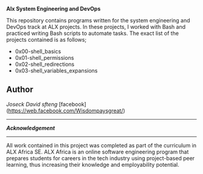 **Alx System Engineering and DevOps**


This repository contains programs written for the system engineering and DevOps track at ALX projects.  In these projects, I worked with Bash and practiced writing Bash scripts to automate tasks. The exact list of the projects contained is as follows;


* 0x00-shell_basics
* 0x01-shell_permissions
* 0x02-shell_redirections
* 0x03-shell_variables_expansions

Author
------------------------------------------------------------------------------------------------------------------------------------------------------------------------------------------------------------------------------------------------------------------------------------------------------------------------------------------------------------------------------------------------------------------

*Joseck David sfteng*
[facebook] (https://web.facebook.com/Wisdompaysgreat/)

------------------------------------------------------------------------------------------------------------------------------------------------------------------------------------------------------

***Acknowledgement***

-------------------------------------------------------------------------------------------------------------------------------------------------------------------------------

All work contained in this project was completed as part of the curriculum in ALX Africa SE. ALX Africa is an online software engineering program that prepares students for careers in the tech industry using project-based peer learning, thus increasing their knowledge and employability potential.

